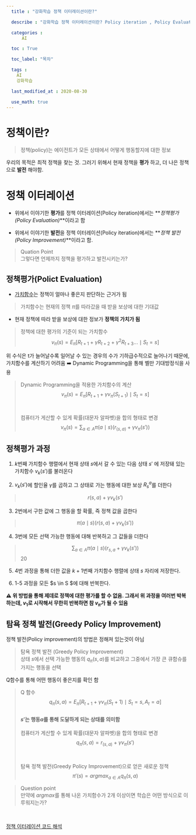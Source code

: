 ```yaml
---
  title : "강화학습 정책 이터레이션이란?"

  describe : "강화학습 정책 이터레이션이란? Policy iteration , Policy Evaluation , Policty Improvement"

  categories : 
      AI

  toc : True

  toc_label: "목차"

  tags : 
    AI
    강화학습

  last_modified_at : 2020-08-30

  use_math: true
---
```

# 정책이란?

> 정책(policy)는 에이전트가 모든 상태에서 어떻게 행동할지에 대한 정보

우리의 목적은 최적 정책을 찾는 것. 그러기 위해서 현재 정책을 **평가** 하고, 더 나은 정책으로 **발전** 해야함.<br>

# 정책 이터레이션 

* 위에서 이야기한 **평가**를 정책 이터레이션(Policy iteration)에서는 **_정책평가 (Policy Evaluation)_**이라고 함

* 위에서 이야기한 **발전**을 정책 이터레이션(Policy iteration)에서는 **_정책 발전(Policy Improvement)_**이라고 함.

> Quation Point <br> 그렇다면 언제까지 정책을 평가하고 발전시키는가?

## 정책평가(Polict Evaluation)

* [가치함수](https://yangdongjae.github.io/ai/Reinforcement_Learning-2/)는 정책이 얼마나 좋은지 판단하는 근거가 됨

> 가치함수는 현재의 정책 $\pi$를 따라갔을 때 받을 보상에 대한 기대값

* 현재 정책에 따라 받을 보상에 대한 정보가 **정책의 가치가 됨**

> 정책에 대한 평가의 기준이 되는 가치함수 <br> $$v_\pi(s) = E_\pi[R_{t + 1} + \gamma R_{t + 2} + \gamma^2 R_{t + 3} ... \mid S_t = s]$$

위 수식은 t가 늘어날수록 일어날 수 있는 경우의 수가 기하급수적으로 늘어나기 때문에, 가치함수를 계산하기 어려움 ➡️ Dynamic Programming을 통해 벨만 기대방정식을 사용

> Dynamic Programming을 적용한 가치함수의 계산 <br> $$v_\pi(s) = E_\pi[R_{t+1} + \gamma v_\pi(S_{t + 1}) \mid S_t = s] $$ <br> <br> 컴퓨터가 게산할 수 있게 확률(대문자 알파벳)을 합의 형태로 변경 <br> $$v_\pi (s) = \displaystyle \sum_{a \in A} \pi(a \mid s)(r_{(s,a)} + \gamma v_\pi(s')) $$

## 정책평가 과정

1. $k$번째 가치함수 행렬에서 현재 상태 $s$에서 갈 수 있는 다음 상태 $s'$ 에 저장돼 있는 가치함수 $v_k(s')$를 불러온다

2. $v_k(s')$에 할인율 $\gamma$를 곱하고 그 상태로 가는 행동에 대한 보상 $R^a_s$를 더한다
> $$r(s,a) + \gamma v_k(s')$$

3. 2번에서 구한 값에 그 행동을 할 확률, 즉 정책 값을 곱한다
> $$ \pi (a \mid s) (r(s,a) + \gamma v_k(s'))$$

4. 3번에 모든 선택 가능한 행동에 대해 반복하고 그 값들을 더한다
> $$ \displaystyle \sum_{a \in A} \pi (a \mid s) (r_{s , a} + \gamma v_k(s'))$$
20
5. 4번 과정을 통해 더한 값을 $k + 1$번째 가치함수 행렬에 상태 $s$ 자리에 저장한다.

6. 1-5 과정을 모든 $s \in S $에 대해 반복한다.

**⚠️ 위 방법을 통해 제데로 정책에 대한 평가를 할 수 없음. 그래서 위 과정을 여러번 박복하는데, $v_1$로 시작해서 무한히 반복하면 참 $v_\pi$가 될 수 있음**

## 탐욕 정책 발전(Greedy Policy Improvement)
정책 발전(Policy improvement)의 방법은 정해져 있는것이 아님

> 탐욕 정책 발전 (Greedy Policy Improvement) <br> 상태 $s$에서 선택 가능한 행동의 $q_\pi(s,a)$를 비교하고 그중에서 가장 큰 큐함슈를 가지는 행동을 선택

Q함수를 통해 어떤 행동이 좋은지를 확인 함
> Q 함수<br> $$q_\pi(s,a) = E_\pi[R_{t + 1} + \gamma v_\pi (S_t + 1) \mid S_t = s , A_t = a]$$<br> **$s'$는 행동$a$를 통해 도달하게 되는 상태를 의미함** <br><br> 컴퓨터가 게산할 수 있게 확률(대문자 알파벳)을 합의 형태로 변경<br> $$q_\pi(s,a) = r_(s,a) + \gamma v_\pi(s')$$ <br><br> 탐욕 정책 발전(Greedy Policy Improvement)으로 얻은 새로운 정책<br>$$\pi'(s) = argmax_{a \in A}q_\pi(s,a)$$

> Question point <br> 만약에 $argmax$를 통해 나온 가치함수가 2개 이상이면 학습은 어떤 방식으로 이루워지는가?
<br>

[정책 이터레이션 코드 해석](https://yangdongjae.github.io/ai/Reinforcement_Learning-6/)
